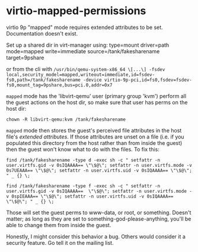 # virtio-mapped-permissions
virtio 9p "mapped" mode requires extended attributes to be set. Documentation doesn't exist.

Set up a shared dir in virt-manager using:
  type=mount
  driver=path
  mode=mapped
  write=immediate
  source=/tank/fakesharename
  target=9pshare

or from the cli with `/usr/bin/qemu-system-x86_64 \[...\] -fsdev local,security_model=mapped,writeout=immediate,id=fsdev-fs0,path=/tank/fakesharename -device virtio-9p-pci,id=fs0,fsdev=fsdev-fs0,mount_tag=9pshare,bus=pci.0,addr=0x7 `

`mapped` mode has the 'libvirt-qemu' user (primary group 'kvm') perform all the guest actions on the host dir, so make sure that user has perms on the host dir:

`chown -R libvirt-qemu:kvm /tank/fakesharename`

`mapped` mode then stores the guest's perceived file attributes in the host file's *extended attributes*. If those attributes are unset on a file (i.e. if you populated this directory from the host rather than from inside the guest) then the guest won't know what to do with the files. To fix this:

`find /tank/fakesharename -type d -exec sh -c " setfattr -n user.virtfs.gid -v 0sIQAAAA== \"\$@\"; setfattr -n user.virtfs.mode -v 0s7UEAAA== \"\$@\"; setfattr -n user.virtfs.uid -v 0sIQAAAA== \"\$@\"; " _ {} \;`

`find /tank/fakesharename -type f -exec sh -c " setfattr -n user.virtfs.gid -v 0sIQAAAA==  \"\$@\"; setfattr -n user.virtfs.mode -v 0spIEAAA== \"\$@\"; setfattr -n user.virtfs.uid -v 0sIQAAAA== \"\$@\"; " _ {} \;`

Those will set the guest perms to www-data, or root, or something. Doesn't matter; as long as they are set to something-god-please-anything, you'll be able to change them from inside the guest.

Honestly, I might consider this behavior a bug. Others would consider it a security feature. Go tell it on the mailing list.
